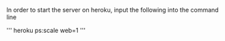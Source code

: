 In order to start the server on heroku, input the following into the command line

'''
heroku ps:scale web=1
'''
